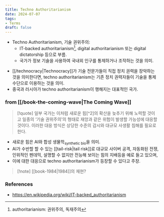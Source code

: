 ```yaml
---
title: Techno Authoritarianism
date: 2024-07-07
tags:
- Terms
draft: false
---
```



- Techno Authoritarianism, 기술 권위주의:
    - IT-backed authoritarianism[^1], digital authoritarianism 또는 digital dictatorship 등으로 부름.
    - 국가가 정보 기술을 사용하여 국내외 인구를 통제하거나 조작하는 것을 의미.

[^1]: authoritarianism: 권위주의, 독재주의

- [[/technocracy|Technocracy]]가 기술 전문가들이 직접 정치 권력을 장악하는 것을 의미한다면, techno authoritarianism는 기존 정치 권력자들이 기술을 통제 수단으로 이용하는 것을 의미.
- 중국과 러시아가 techno authoritarianism이 행해지는 대표적인 국가.


### from [[/book-the-coming-wave|The Coming Wave]]
> [!quote] 일부 국가는 이처럼 새로운 힘[^2]의 확산을 늦추기 위해 노력할 것이고 일종의 ‘기술 권위주의’의 형태로 재앙과 같은 위험이 발생할 가능성에 대응할 것이다. 이러한 대응 방식은 상당한 수준의 감시와 대규모 사생활 침해를 필요로 한다.
- 새로운 힘은 AI와 합성 생물학<sub>synthetic bio</sub>을 의미.
- AI가 수반할 할 수 있는 [[tail-risk|tail risk]]로 대규모 사이버 공격, 자동화된 전쟁, 인위적인 펜데믹, 설명할 수 없지만 전능해 보이는 힘의 지배등을 예로 들고 있으며,
- 이에 대한 대응으로 techno authoritarianism가 등장할 수 있다고 주장.

> [!note] [[book-1984|1984]]의 재현?



### References
- https://en.wikipedia.org/wiki/IT-backed_authoritarianism
